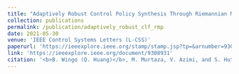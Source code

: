 ```yaml
---
title: "Adaptively Robust Control Policy Synthesis Through Riemannian Motion Policies"
collection: publications
permalink: /publication/adaptively_robust_clf_rmp
date: 2021-05-30
venue: 'IEEE Control Systems Letters (L-CSS)'
paperurl: 'https://ieeexplore.ieee.org/stamp/stamp.jsp?tp=&arnumber=9308931'
link: 'https://ieeexplore.ieee.org/document/9308931'
citation: '<b>B. Wingo (Q. Huang)</b>, M. Murtaza, V. Azimi, and S. Hutchinson, &quot;Adaptively Robust Control Policy Synthesis Through Riemannian Motion Policies.&quot; <i>IEEE Control Systems Letters (L-CSS)</i> May, 2021.'
---
```


